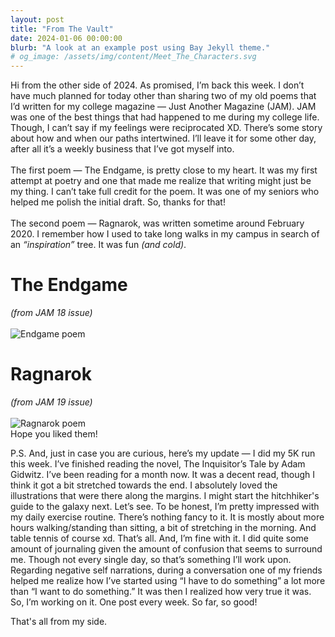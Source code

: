 ```yaml
---
layout: post
title: "From The Vault"
date: 2024-01-06 00:00:00
blurb: "A look at an example post using Bay Jekyll theme."
# og_image: /assets/img/content/Meet_The_Characters.svg
---
```


Hi from the other side of 2024. As promised, I’m back this week. I don’t have much planned for today other than sharing two of my old poems that I’d written for my college magazine — Just Another Magazine (JAM). JAM was one of the best things that had happened to me during my college life. Though, I can’t say if my feelings were reciprocated XD. There’s some story about how and when our paths intertwined. I’ll leave it for some other day, after all it’s a weekly business that I’ve got myself into.
<br><br>
The first poem — The Endgame, is pretty close to my heart. It was my first attempt at poetry and one that made me realize that writing might just be my thing. I can’t take full credit for the poem. It was one of my seniors who helped me polish the initial draft. So, thanks for that!
<br><br>
The second poem — Ragnarok, was written sometime around February 2020. I remember how I used to take long walks in my campus in search of an <i>“inspiration”</i> tree. It was fun <i>(and cold)</i>.
<br>

<h1>The Endgame</h1> <i> (from JAM 18 issue) </i>
<br><br>
<img src="{{ "/assets/img/content/Endgame.png" | absolute_url }}" alt="Endgame poem" class="post-pic"/>

<h1> Ragnarok </h1> <i> (from JAM 19 issue) </i>
<br><br>
<img src="{{ "/assets/img/content/Ragnarok.png" | absolute_url }}" alt="Ragnarok poem" class="post-pic"/>

<br>
Hope you liked them!

P.S. And, just in case you are curious, here’s my update —
I did my 5K run this week.
I’ve finished reading the novel, The Inquisitor’s Tale by Adam Gidwitz. I’ve been reading for a month now. It was a decent read, though I think it got a bit stretched towards the end. I absolutely loved the illustrations that were there along the margins. I might start the hitchhiker's guide to the galaxy next. Let’s see.
To be honest, I’m pretty impressed with my daily exercise routine. There’s nothing fancy to it. It is mostly about more hours walking/standing than sitting, a bit of stretching in the morning. And table tennis of course xd. That’s all. And, I’m fine with it.
I did quite some amount of journaling given the amount of confusion that seems to surround me. Though not every single day, so that’s something I’ll work upon.
Regarding negative self narrations, during a conversation one of my friends helped me realize how I’ve started using “I have to do something” a lot more than “I want to do something.” It was then I realized how very true it was. So, I’m working on it.
One post every week. So far, so good!

That's all from my side.
